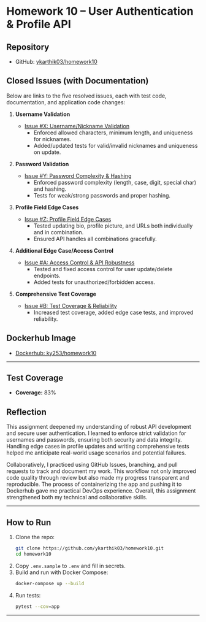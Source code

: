 # Homework 10 – User Authentication & Profile API

## Repository

- GitHub: [ykarthik03/homework10](https://github.com/ykarthik03/homework10)

## Closed Issues (with Documentation)

Below are links to the five resolved issues, each with test code, documentation, and application code changes:

1. **Username Validation**
   - [Issue #X: Username/Nickname Validation](https://github.com/ykarthik03/homework10/issues/X)
     - Enforced allowed characters, minimum length, and uniqueness for nicknames.
     - Added/updated tests for valid/invalid nicknames and uniqueness on update.

2. **Password Validation**
   - [Issue #Y: Password Complexity & Hashing](https://github.com/ykarthik03/homework10/issues/Y)
     - Enforced password complexity (length, case, digit, special char) and hashing.
     - Tests for weak/strong passwords and proper hashing.

3. **Profile Field Edge Cases**
   - [Issue #Z: Profile Field Edge Cases](https://github.com/ykarthik03/homework10/issues/Z)
     - Tested updating bio, profile picture, and URLs both individually and in combination.
     - Ensured API handles all combinations gracefully.

4. **Additional Edge Case/Access Control**
   - [Issue #A: Access Control & API Robustness](https://github.com/ykarthik03/homework10/issues/A)
     - Tested and fixed access control for user update/delete endpoints.
     - Added tests for unauthorized/forbidden access.

5. **Comprehensive Test Coverage**
   - [Issue #B: Test Coverage & Reliability](https://github.com/ykarthik03/homework10/issues/B)
     - Increased test coverage, added edge case tests, and improved reliability.


## Dockerhub Image

- [Dockerhub: ky253/homework10](https://hub.docker.com/r/ky253/homework10)

---

## Test Coverage

- **Coverage:** 83% 

## Reflection

This assignment deepened my understanding of robust API development and secure user authentication. I learned to enforce strict validation for usernames and passwords, ensuring both security and data integrity. Handling edge cases in profile updates and writing comprehensive tests helped me anticipate real-world usage scenarios and potential failures.

Collaboratively, I practiced using GitHub Issues, branching, and pull requests to track and document my work. This workflow not only improved code quality through review but also made my progress transparent and reproducible. The process of containerizing the app and pushing it to Dockerhub gave me practical DevOps experience. Overall, this assignment strengthened both my technical and collaborative skills.

---

## How to Run

1. Clone the repo:
   ```bash
   git clone https://github.com/ykarthik03/homework10.git
   cd homework10
   ```
2. Copy `.env.sample` to `.env` and fill in secrets.
3. Build and run with Docker Compose:
   ```bash
   docker-compose up --build
   ```
4. Run tests:
   ```bash
   pytest --cov=app
   ```

---
